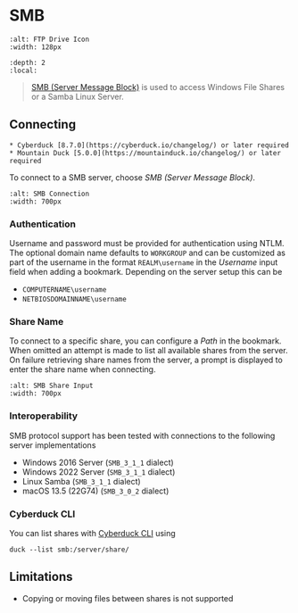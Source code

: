 SMB
====

```{image} _images/ftp.png
:alt: FTP Drive Icon
:width: 128px
```

```{contents} Content
:depth: 2
:local:
```

> [SMB (Server Message Block)](https://en.wikipedia.org/wiki/Server_Message_Block) is used to access Windows File Shares or a Samba Linux Server.

## Connecting

```{important}
* Cyberduck [8.7.0](https://cyberduck.io/changelog/) or later required
* Mountain Duck [5.0.0](https://mountainduck.io/changelog/) or later required
```

To connect to a SMB server, choose _SMB (Server Message Block)_.

```{image} _images/SMB_Connection.png
:alt: SMB Connection
:width: 700px
```

### Authentication

Username and password must be provided for authentication using NTLM. The optional domain name defaults to `WORKGROUP` and can be customized as part of the username in the format `REALM\username` in the _Username_ input field when adding a bookmark. Depending on the server setup this can be
- `COMPUTERNAME\username`
- `NETBIOSDOMAINNAME\username`

### Share Name

To connect to a specific share, you can configure a _Path_ in the bookmark. When omitted an attempt is made to list all available shares from the server. On failure retrieving share names from the server, a prompt is displayed to enter the share name when connecting.

```{image} _images/SMB_Share.png
:alt: SMB Share Input
:width: 700px
```

### Interoperability

SMB protocol support has been tested with connections to the following server implementations
- Windows 2016 Server (`SMB_3_1_1` dialect)
- Windows 2022 Server (`SMB_3_1_1` dialect)
- Linux Samba (`SMB_3_1_1` dialect)
- macOS 13.5 (22G74) (`SMB_3_0_2` dialect)

### Cyberduck CLI

You can list shares with [Cyberduck CLI](https://duck.sh/) using

```
duck --list smb:/server/share/
```

## Limitations

- Copying or moving files between shares is not supported
